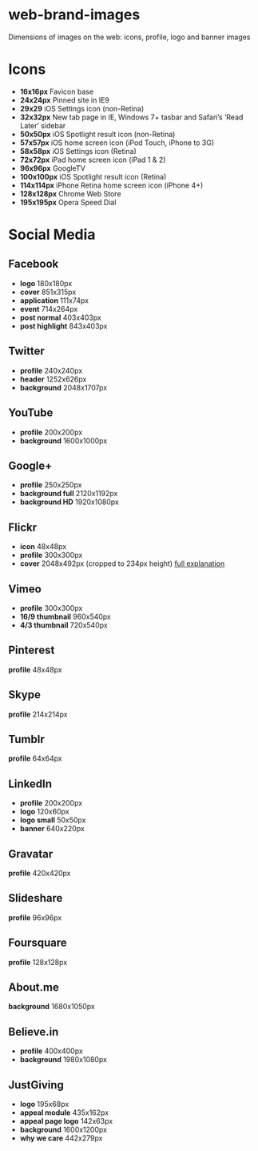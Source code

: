 web-brand-images
================

Dimensions of images on the web: icons, profile, logo and banner images

# Icons

* **16x16px** Favicon base
* **24x24px** Pinned site in IE9
* **29x29** iOS Settings icon (non-Retina)
* **32x32px** New tab page in IE, Windows 7+ tasbar and Safari’s ‘Read Later’ sidebar
* **50x50px** iOS Spotlight result icon (non-Retina)
* **57x57px** iOS home screen icon (iPod Touch, iPhone to 3G)
* **58x58px** iOS Settings icon (Retina)
* **72x72px** iPad home screen icon (iPad 1 & 2)
* **96x96px** GoogleTV
* **100x100px** iOS Spotlight result icon (Retina)
* **114x114px** iPhone Retina home screen icon (iPhone 4+)
* **128x128px** Chrome Web Store
* **195x195px** Opera Speed Dial

# Social Media

## Facebook
* **logo** 180x180px
* **cover** 851x315px
* **application** 111x74px
* **event** 714x264px
* **post normal** 403x403px
* **post highlight** 843x403px

## Twitter
* **profile** 240x240px
* **header** 1252x626px
* **background** 2048x1707px

## YouTube
* **profile** 200x200px
* **background** 1600x1000px

## Google+
* **profile** 250x250px
* **background full** 2120x1192px
* **background HD** 1920x1080px

## Flickr
* **icon** 48x48px
* **profile** 300x300px
* **cover** 2048x492px (cropped to 234px height) [full explanation](http://www.canbike.ca/information-technology/flickr-cover-photo-dimension-2048x492.html)

## Vimeo
* **profile** 300x300px
* **16/9 thumbnail** 960x540px
* **4/3 thumbnail** 720x540px

## Pinterest
**profile** 48x48px

## Skype
**profile** 214x214px

## Tumblr
**profile** 64x64px

## LinkedIn
* **profile** 200x200px
* **logo** 120x60px
* **logo small** 50x50px
* **banner** 640x220px

## Gravatar
**profile** 420x420px

## Slideshare
**profile** 96x96px

## Foursquare
**profile** 128x128px

## About.me
**background** 1680x1050px

## Believe.in
* **profile** 400x400px
* **background** 1980x1080px

## JustGiving
* **logo** 195x68px
* **appeal module** 435x162px
* **appeal page logo** 142x63px
* **background** 1600x1200px
* **why we care** 442x279px

